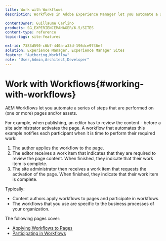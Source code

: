 ```yaml
---
title: Work with Workflows
description: Workflows in Adobe Experience Manager let you automate a series of steps that are performed on a page or asset.

contentOwner: Guillaume Carlino
products: SG_EXPERIENCEMANAGER/6.5/SITES
content-type: reference
topic-tags: site-features

exl-id: 7383d590-c6b7-440a-a33d-196dce9736ef
solution: Experience Manager, Experience Manager Sites
feature: "Authoring,Workflow"
role: "User,Admin,Architect,Developer"
---
```

# Work with Workflows{#working-with-workflows}

AEM Workflows let you automate a series of steps that are performed on (one or more) pages and/or assets.

For example, when publishing, an editor has to review the content - before a site administrator activates the page. A workflow that automates this example notifies each participant when it is time to perform their required work:

1. The author applies the workflow to the page.
1. The editor receives a work item that indicates that they are required to review the page content. When finished, they indicate that their work item is complete.
1. The site administrator then receives a work item that requests the activation of the page. When finished, they indicate that their work item is complete.

Typically:

* Content authors apply workflows to pages and participate in workflows.
* The workflows that you use are specific to the business processes of your organization.

The following pages cover:

* [Applying Workflows to Pages](/help/sites-authoring/workflows-applying.md)
* [Participating in Workflows](/help/sites-authoring/workflows-participating.md)
